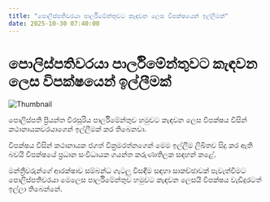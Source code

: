 ```yaml
---
title: "පොලිස්පතිවරයා පාර්ලිමේන්තුවට කැඳවන ලෙස විපක්ෂයෙන් ඉල්ලීමක්"
date: 2025-10-30 07:40:00
---
```


# පොලිස්පතිවරයා පාර්ලිමේන්තුවට කැඳවන ලෙස විපක්ෂයෙන් ඉල්ලීමක්

![Thumbnail](https://helakuru.sgp1.cdn.digitaloceanspaces.com/esana/images/lib/priyantha-kio.jpg)

පොලිස්පති ප්‍රියන්ත වීරසූරිය පාර්ලිමේන්තුව හමුවට කැඳවන ලෙස විපක්ෂය විසින් කථානායකවරයාගෙන් ඉල්ලීමක් කර තිබෙනවා.

විපක්ෂය විසින් කථානායක ජගත් වික්‍රමරත්නගෙන් මෙම ඉල්ලීම ලිඛිතව සිදු කර ඇති බවයි විපක්ෂයේ ප්‍රධාන සංවිධායක ගයන්ත කරුණාතිලක සඳහන් කළේ.

මන්ත්‍රීවරුන්ගේ ආරක්ෂාව සම්බන්ධ ගැටලු විසඳීම සඳහා සාකච්ඡාවක් පැවැත්වීමට පොලිස්පතිවරයා මෙලෙස පාර්ලිමේන්තුව හමුවට කැඳවන ලෙසයි විපක්ෂය වැඩිදුරටත් ඉල්ලා තිබෙන්නේ.

